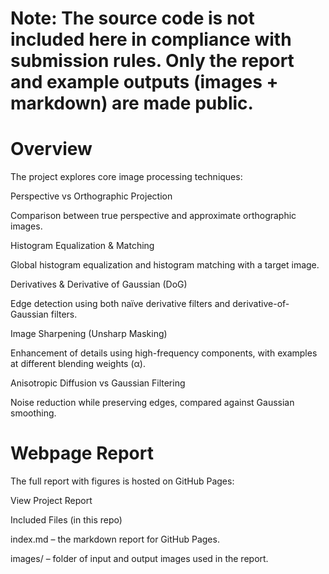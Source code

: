 # Note: The source code is not included here in compliance with submission rules. Only the report and example outputs (images + markdown) are made public.

# Overview

The project explores core image processing techniques:

Perspective vs Orthographic Projection

Comparison between true perspective and approximate orthographic images.

Histogram Equalization & Matching

Global histogram equalization and histogram matching with a target image.

Derivatives & Derivative of Gaussian (DoG)

Edge detection using both naïve derivative filters and derivative-of-Gaussian filters.

Image Sharpening (Unsharp Masking)

Enhancement of details using high-frequency components, with examples at different blending weights (α).

Anisotropic Diffusion vs Gaussian Filtering

Noise reduction while preserving edges, compared against Gaussian smoothing.

# Webpage Report

The full report with figures is hosted on GitHub Pages:

View Project Report

Included Files (in this repo)

index.md – the markdown report for GitHub Pages.

images/ – folder of input and output images used in the report.




